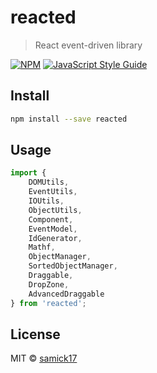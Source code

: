 # reacted

> React event-driven library

[![NPM](https://img.shields.io/npm/v/reacted.svg)](https://www.npmjs.com/package/reacted) [![JavaScript Style Guide](https://img.shields.io/badge/code_style-standard-brightgreen.svg)](https://standardjs.com)

## Install

```bash
npm install --save reacted
```

## Usage

```js
import {
	DOMUtils,
	EventUtils,
	IOUtils,
	ObjectUtils,
	Component,
	EventModel,
	IdGenerator,
	Mathf,
	ObjectManager,
	SortedObjectManager,
	Draggable,
	DropZone,
	AdvancedDraggable
} from 'reacted';
```

## License

MIT © [samick17](https://github.com/samick17)
